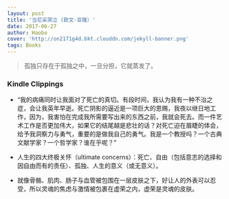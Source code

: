 ```yaml
---
layout: post
title: '当尼采哭泣 (欧文·亚隆）'
date: 2017-06-27
author: Haobo
cover: 'http://on2171g4d.bkt.clouddn.com/jekyll-banner.png'
tags: Books
---
```


>孤独只存在于孤独之中，一旦分担，它就蒸发了。

### Kindle Clippings

* “我的病痛同时让我面对了死亡的真切。有段时间，我认为我有一种不治之症，会让我英年早逝。死亡阴影的逼近是一项巨大的恩赐，我夜以继日地工作，因为，我害怕在完成我所需要写出来的东西之前，我就会死去。而一件艺术工作是否更加伟大，如果它的结尾越是悲壮的话？对死亡迫在眉睫的体会，给予我洞察力与勇气，重要的是做我自己的勇气。我是一个教授吗？一个古典文献学家？一个哲学家？谁在乎呢？”

* 人生的四大终极关怀（ultimate concerns）：死亡、自由（包括意志的选择和因自由而有的责任）、孤独、人生的意义（或无意义）。

* 就像骨骼、肌肉、肠子与血管被包围在一层皮肤之下，好让人的外表可以忍受，所以灵魂的焦虑与激情被包裹在虚荣之内，虚荣是灵魂的皮肤。

